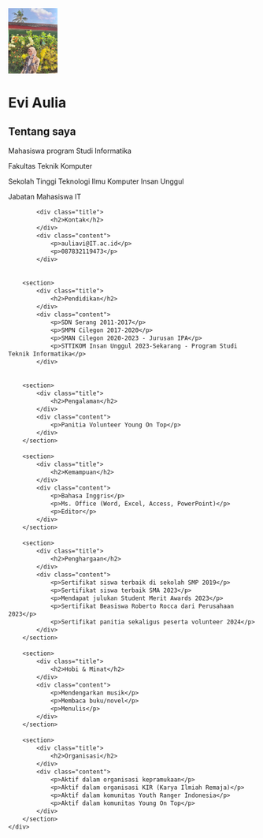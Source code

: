 <!DOCTYPE html>
<html lang="en">
<head>                                                                                                                                                           
    <meta charset="UTF-8">
    <meta name="viewport" content="width=device-width, initial-scale=1.0">
    <title>CV Evi Aulia</title>
</head>
<body>
    <div class="container">
        <div class="main">
            <div class="foto">
                <img src="aul.jpg" alt="Aul" width="100px" />
            </div>
            <div class="aboutme">
                <h1>Evi Aulia</h1>
                <h2>Tentang saya</h2>
                <p>Mahasiswa program Studi Informatika</p>
                <p>Fakultas Teknik Komputer</p>
                <p>Sekolah Tinggi Teknologi Ilmu Komputer Insan Unggul</p>
                <p>Jabatan Mahasiswa IT</p>
            </div>
            <div class="clear"></div>
        </div>

    
            <div class="title">
                <h2>Kontak</h2>
            </div>
            <div class="content">
                <p>auliavi@IT.ac.id</p> 
                <p>087832119473</p>
            </div>
     

        <section>
            <div class="title">
                <h2>Pendidikan</h2>
            </div>
            <div class="content">
                <p>SDN Serang 2011-2017</p>
                <p>SMPN Cilegon 2017-2020</p>
                <p>SMAN Cilegon 2020-2023 - Jurusan IPA</p>
                <p>STTIKOM Insan Unggul 2023-Sekarang - Program Studi Teknik Informatika</p>
            </div>
      

        <section>
            <div class="title">
                <h2>Pengalaman</h2>
            </div>
            <div class="content">
                <p>Panitia Volunteer Young On Top</p>
            </div>
        </section>

        <section>
            <div class="title">
                <h2>Kemampuan</h2>
            </div>
            <div class="content">
                <p>Bahasa Inggris</p>
                <p>Ms. Office (Word, Excel, Access, PowerPoint)</p>
                <p>Editor</p>
            </div>
        </section>

        <section>
            <div class="title">
                <h2>Penghargaan</h2>
            </div>
            <div class="content">
                <p>Sertifikat siswa terbaik di sekolah SMP 2019</p>
                <p>Sertifikat siswa terbaik SMA 2023</p>
                <p>Mendapat julukan Student Merit Awards 2023</p>
                <p>Sertifikat Beasiswa Roberto Rocca dari Perusahaan 2023</p>
                <p>Sertifikat panitia sekaligus peserta volunteer 2024</p>
            </div>
        </section>

        <section>
            <div class="title">
                <h2>Hobi & Minat</h2>
            </div>
            <div class="content">
                <p>Mendengarkan musik</p>
                <p>Membaca buku/novel</p>
                <p>Menulis</p>
            </div>
        </section>

        <section>
            <div class="title">
                <h2>Organisasi</h2>
            </div>
            <div class="content">
                <p>Aktif dalam organisasi kepramukaan</p>
                <p>Aktif dalam organisasi KIR (Karya Ilmiah Remaja)</p>
                <p>Aktif dalam komunitas Youth Ranger Indonesia</p>
                <p>Aktif dalam komunitas Young On Top</p>
            </div>
        </section>
    </div>
</body>
</html>
